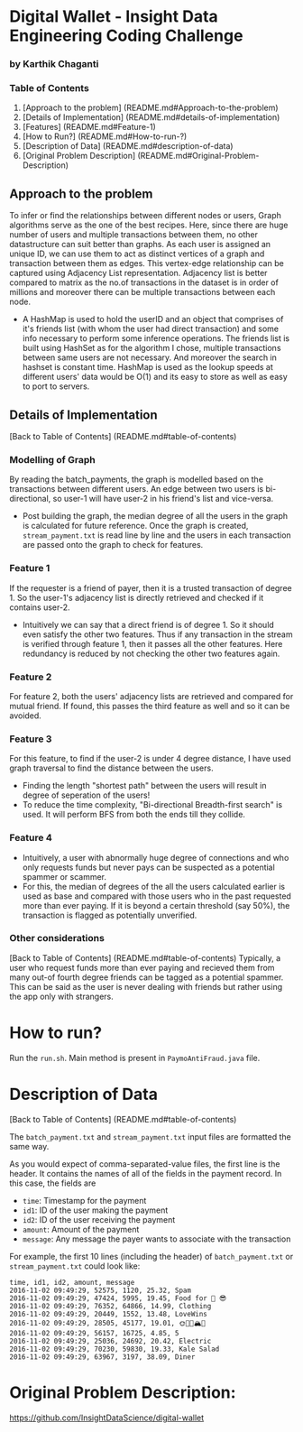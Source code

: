 # Digital Wallet - Insight Data Engineering Coding Challenge
### by Karthik Chaganti

### Table of Contents

1. [Approach to the problem] (README.md#Approach-to-the-problem)
2. [Details of Implementation] (README.md#details-of-implementation)
3. [Features] (README.md#Feature-1)
4. [How to Run?] (README.md#How-to-run-?)
5. [Description of Data] (README.md#description-of-data)
6. [Original Problem Description] (README.md#Original-Problem-Description)

## Approach to the problem
To infer or find the relationships between different nodes or users, Graph algorithms serve as the one of the best recipes. Here, since there are huge number of users and multiple transactions between them, no other datastructure can suit better than graphs. As each user is assigned an unique ID, we can use them to act as distinct vertices of a graph and transaction between them as edges. This vertex-edge relationship can be captured using Adjacency List representation. Adjacency list is better compared to matrix as the no.of transactions in the dataset is in order of millions and moreover there can be multiple transactions between each node. 
* A HashMap is used to hold the userID and an object that comprises of it's friends list (with whom the user had direct transaction) and some info necessary to perform some inference operations. The friends list is built using HashSet as for the algorithm I chose, multiple transactions between same users are not necessary. And moreover the search in hashset is constant time. HashMap is used as the lookup speeds at different users' data would be O(1) and its easy to store as well as easy to port to servers.

## Details of Implementation
[Back to Table of Contents] (README.md#table-of-contents)
### Modelling of Graph
By reading the batch_payments, the graph is modelled based on the transactions between different users. An edge between two users is bi-directional, so user-1 will have user-2 in his friend's list and vice-versa. 
* Post building the graph, the median degree of all the users in the graph is calculated for future reference.
Once the graph is created, `stream_payment.txt` is read line by line and the users in each transaction are passed onto the graph to check for features.

### Feature 1
If the requester is a friend of payer, then it is a trusted transaction of degree 1. So the user-1's adjacency list is directly retrieved and checked if it contains user-2. 
* Intuitively we can say that a direct friend is of degree 1. So it should even satisfy the other two features. Thus if any transaction in the stream is verified through feature 1, then it passes all the other features. Here redundancy is reduced by not checking the other two features again. 

### Feature 2

For feature 2, both the users' adjacency lists are retrieved and compared for mutual friend. If found, this passes the third feature as well and so it can be avoided.

### Feature 3
For this feature, to find if the user-2 is under 4 degree distance, I have used graph traversal to find the distance between the users. 
* Finding the length "shortest path" between the users will result in degree of seperation of the users!
* To reduce the time complexity, "Bi-directional Breadth-first search" is used. It will perform BFS from both the ends till they collide.

### Feature 4

* Intuitively, a user with abnormally huge degree of connections and who only requests funds but never pays can be suspected as a potential spammer or scammer.
* For this, the median of degrees of the all the users calculated earlier is used as base and compared with those users who in the past requested more than ever paying. If it is beyond a certain threshold (say 50%), the transaction is flagged as potentially unverified.

### Other considerations
[Back to Table of Contents] (README.md#table-of-contents)
Typically, a user who request funds more than ever paying and recieved them from many out-of fourth degree friends can be tagged as a potential spammer. This can be said as the user is never dealing with friends but rather using the app only with strangers.

# How to run? 
Run the `run.sh`. Main method is present in `PaymoAntiFraud.java` file.


# Description of Data
[Back to Table of Contents] (README.md#table-of-contents)

The `batch_payment.txt` and `stream_payment.txt` input files are formatted the same way.

As you would expect of comma-separated-value files, the first line is the header. It contains the names of all of the fields in the payment record. In this case, the fields are 

* `time`: Timestamp for the payment 
* `id1`: ID of the user making the payment 
* `id2`: ID of the user receiving the payment 
* `amount`: Amount of the payment 
* `message`: Any message the payer wants to associate with the transaction

For example, the first 10 lines (including the header) of `batch_payment.txt` or `stream_payment.txt` could look like: 

	time, id1, id2, amount, message
	2016-11-02 09:49:29, 52575, 1120, 25.32, Spam
	2016-11-02 09:49:29, 47424, 5995, 19.45, Food for 🌽 😎
	2016-11-02 09:49:29, 76352, 64866, 14.99, Clothing
	2016-11-02 09:49:29, 20449, 1552, 13.48, LoveWins
	2016-11-02 09:49:29, 28505, 45177, 19.01, 🌞🍻🌲🏔🍆
	2016-11-02 09:49:29, 56157, 16725, 4.85, 5
	2016-11-02 09:49:29, 25036, 24692, 20.42, Electric
	2016-11-02 09:49:29, 70230, 59830, 19.33, Kale Salad
	2016-11-02 09:49:29, 63967, 3197, 38.09, Diner
	 
# Original Problem Description:
https://github.com/InsightDataScience/digital-wallet
